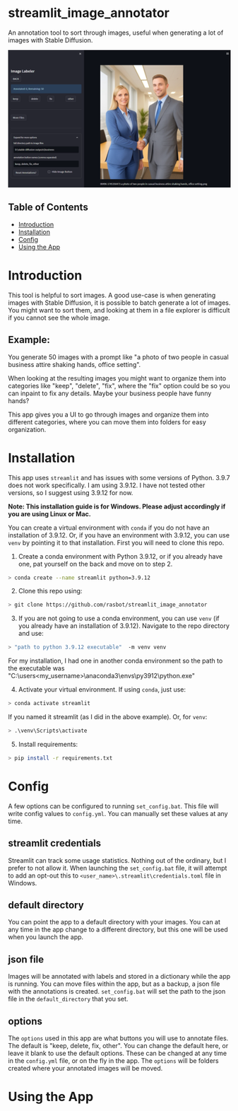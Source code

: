 # streamlit_image_annotator
An annotation tool to sort through images, useful when generating a lot of images with Stable Diffusion.
<div align="center">
    <img src="images/app_layout.png" width="700" height="auto"/>

</div>

## Table of Contents

* [Introduction](#introduction)
* [Installation](#installation)
* [Config](#config)
* [Using the App](#using-the-app)

# Introduction

This tool is helpful to sort images. A good use-case is when generating images with Stable Diffusion, it is possible to batch generate a lot of images. You might want to sort them, and looking at them in a file explorer is difficult if you cannot see the whole image.

## Example:

You generate 50 images with a prompt like "a photo of two people in casual business attire shaking hands, office setting".

When looking at the resulting images you might want to organize them into categories like "keep", "delete", "fix", where the "fix" option could be so you can inpaint to fix any details. Maybe your business people have funny hands?

This app gives you a UI to go through images and organize them into different categories, where you can move them into folders for easy organization.

# Installation

This app uses `streamlit` and has issues with some versions of Python. 3.9.7 does not work specifically. I am using 3.9.12. I have not tested other versions, so I suggest using 3.9.12 for now.

__Note: This installation guide is for Windows. Please adjust accordingly if you are using Linux or Mac.__

You can create a virtual environment with `conda` if you do not have an installation of 3.9.12.  Or, if you have an environment with 3.9.12, you can use `venv` by pointing it to that installation. First you will need to clone this repo.

1. Create a conda environment with Python 3.9.12, or if you already have one, pat yourself on the back and move on to step 2.
```bash
> conda create --name streamlit python=3.9.12
```

2. Clone this repo using:
```bash
> git clone https://github.com/rasbot/streamlit_image_annotator
```

3. If you are not going to use a conda environment, you can use `venv` (if you already have an installation of 3.9.12). Navigate to the repo directory and use:
```bash
> "path to python 3.9.12 executable"  -m venv venv
```

For my installation, I had one in another conda environment so the path to the executable was "C:\users\<my_username>\anaconda3\envs\py3912\python.exe"

4. Activate your virtual environment. If using `conda`, just use:
```bash
> conda activate streamlit
```
If you named it streamlit (as I did in the above example). Or, for `venv`:
```bash
> .\venv\Scripts\activate
```

5. Install requirements:
```bash
> pip install -r requirements.txt
```

# Config

A few options can be configured to running `set_config.bat`. This file will write config values to `config.yml`. You can manually set these values at any time.

## streamlit credentials
Streamlit can track some usage statistics. Nothing out of the ordinary, but I prefer to not allow it. When launching the `set_config.bat` file, it will attempt to add an opt-out this to `<user_name>\.streamlit\credentials.toml` file in Windows.

## default directory
You can point the app to a default directory with your images. You can at any time in the app change to a different directory, but this one will be used when you launch the app.

## json file
Images will be annotated with labels and stored in a dictionary while the app is running. You can move files within the app, but as a backup, a json file with the annotations is created. `set_config.bat` will set the path to the json file in the `default_directory` that you set.

## options
The `options` used in this app are what buttons you will use to annotate files. The default is "keep, delete, fix, other". You can change the default here, or leave it blank to use the default options. These can be changed at any time in the `config.yml` file, or on the fly in the app. The `options` will be folders created where your annotated images will be moved.

# Using the App

